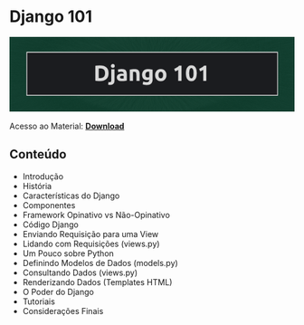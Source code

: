 # Django 101

![img](https://raw.githubusercontent.com/the-akira/CC33Z/master/Imagens/Django101.png)

Acesso ao Material: **[Download](https://github.com/the-akira/CC33Z/raw/master/Cursos/Django%20101/Django101.pdf)**

## Conteúdo

- Introdução
- História
- Características do Django
- Componentes
- Framework Opinativo vs Não-Opinativo
- Código Django
- Enviando Requisição para uma View
- Lidando com Requisições (views.py)
- Um Pouco sobre Python
- Definindo Modelos de Dados (models.py)
- Consultando Dados (views.py)
- Renderizando Dados (Templates HTML)
- O Poder do Django
- Tutoriais
- Considerações Finais
